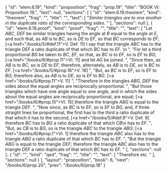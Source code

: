 {
  "id": "elem.6.19",
  "kind": "proposition",
  "frag": "prop.19",
  "title": "BOOK VI: Proposition 19.",
  "text": null,
  "sections": [
    {
      "id": "elem.6.19.theorem",
      "kind": "theorem",
      "frag": "",
      "title": "",
      "text": [
        "<var>Similar triangles are to one another in the duplicate ratio of the corresponding sides</var>. "
      ],
      "sections": null
    },
    {
      "id": "elem.6.19.proof",
      "kind": "proof",
      "frag": "",
      "title": "",
      "text": [
        "Let <var>ABC</var>, <var>DEF</var> be similar triangles having the angle at <var>B</var> equal to the angle at <var>E</var>, and such that, as <var>AB</var> is to <var>BC</var>, so is <var>DE</var> to <var>EF</var>, so that <var>BC</var> corresponds to <var>EF</var>; [<a href=\"/books/5/#def.11\">V. Def. 11</a>] I say that the triangle <var>ABC</var> has to the triangle <var>DEF</var> a ratio duplicate of that which <var>BC</var> has to <var>EF</var>. \n      ",
        "For let a third proportional <var>BG</var> be taken to <var>BC</var>, <var>EF</var>, so that, as <var>BC</var> is to <var>EF</var>, so is <var>EF</var> to <var>BG</var>; [<a href=\"/books/6/#prop.11\">VI. 11</a>] and let <var>AG</var> be joined. ",
        "Since then, as <var>AB</var> is to <var>BC</var>, so is <var>DE</var> to <var>EF</var>, therefore, alternately, as <var>AB</var> is to <var>DE</var>, so is <var>BC</var> to <var>EF</var>. [<a href=\"/books/5/#prop.16\">V. 16</a>] ",
        "But, as <var>BC</var> is to <var>EF</var>, so is <var>EF</var> to <var>BG</var>; therefore also, as <var>AB</var> is to <var>DE</var>, so is <var>EF</var> to <var>BG</var>. [<a href=\"/books/5/#prop.11\">V. 11</a>] ",
        "Therefore in the triangles <var>ABG</var>, <var>DEF</var> the sides about the equal angles are reciprocally proportional. ",
        "But those triangles which have one angle equal to one angle, and in which the sides about the equal angles are reciprocally proportional, are equal; [<a href=\"/books/6/#prop.15\">VI. 15</a>] therefore the triangle <var>ABG</var> is equal to the triangle <var>DEF</var>. ",
        "Now since, as <var>BC</var> is to <var>EF</var>, so is <var>EF</var> to <var>BG</var>, and, if three straight lines be proportional, the first has to the third a ratio duplicate of that which it has to the second, [<a href=\"/books/5/#def.9\">V. Def. 9</a>] therefore <var>BC</var> has to <var>BG</var> a ratio duplicate of that which <var>CB</var>\n       has to <var>EF</var>. ",
        "But, as <var>CB</var> is to <var>BG</var>, so is the triangle <var>ABC</var> to the triangle <var>ABG</var>; [<a href=\"/books/6/#prop.1\">VI. 1</a>] therefore the triangle <var>ABC</var> also has to the triangle <var>ABG</var> a ratio duplicate of that which <var>BC</var> has to <var>EF</var>. ",
        "But the triangle <var>ABG</var> is equal to the triangle <var>DEF</var>; therefore the triangle <var>ABC</var> also has to the triangle <var>DEF</var> a ratio duplicate of that which <var>BC</var> has to <var>EF</var>. "
      ],
      "sections": null
    },
    {
      "id": "",
      "kind": "qed",
      "frag": "",
      "title": "",
      "text": [
        "Therefore etc. "
      ],
      "sections": null
    }
  ],
  "layout": "proposition",
  "book": 6,
  "next": "/books/6/prop.20",
  "prev": "/books/6/prop.18"
}
